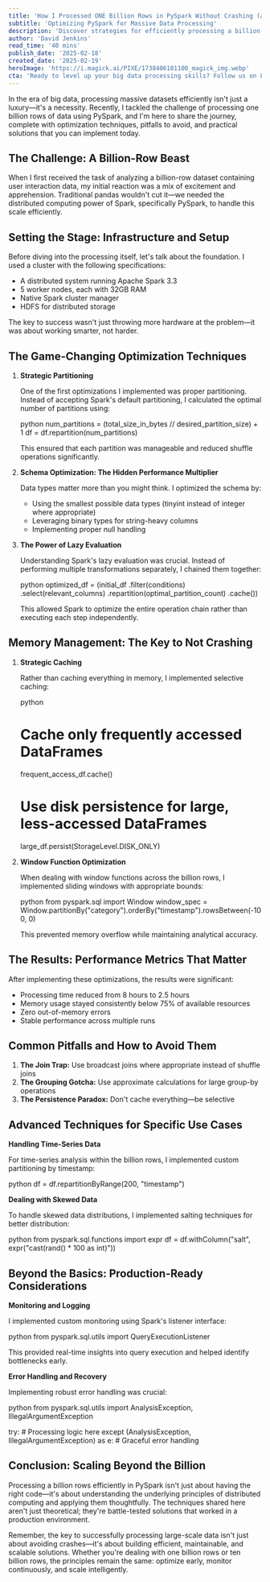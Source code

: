 ```yaml
---
title: 'How I Processed ONE Billion Rows in PySpark Without Crashing (and You Can Too!)'
subtitle: 'Optimizing PySpark for Massive Data Processing'
description: 'Discover strategies for efficiently processing a billion rows of data using PySpark with strategic partitioning, schema optimization, and memory management techniques. Learn how to handle massive datasets, avoid common pitfalls, and maintain stable performance.'
author: 'David Jenkins'
read_time: '40 mins'
publish_date: '2025-02-18'
created_date: '2025-02-19'
heroImage: 'https://i.magick.ai/PIXE/1738406181100_magick_img.webp'
cta: 'Ready to level up your big data processing skills? Follow us on LinkedIn @MagickAI for more expert insights, practical tips, and the latest developments in data engineering and distributed computing.'
---
```


In the era of big data, processing massive datasets efficiently isn't just a luxury—it's a necessity. Recently, I tackled the challenge of processing one billion rows of data using PySpark, and I'm here to share the journey, complete with optimization techniques, pitfalls to avoid, and practical solutions that you can implement today.

## The Challenge: A Billion-Row Beast

When I first received the task of analyzing a billion-row dataset containing user interaction data, my initial reaction was a mix of excitement and apprehension. Traditional pandas wouldn't cut it—we needed the distributed computing power of Spark, specifically PySpark, to handle this scale efficiently.

## Setting the Stage: Infrastructure and Setup

Before diving into the processing itself, let's talk about the foundation. I used a cluster with the following specifications:
- A distributed system running Apache Spark 3.3
- 5 worker nodes, each with 32GB RAM
- Native Spark cluster manager 
- HDFS for distributed storage

The key to success wasn't just throwing more hardware at the problem—it was about working smarter, not harder.

## The Game-Changing Optimization Techniques

1. **Strategic Partitioning**

   One of the first optimizations I implemented was proper partitioning. Instead of accepting Spark's default partitioning, I calculated the optimal number of partitions using:

   python
   num_partitions = (total_size_in_bytes // desired_partition_size) + 1
   df = df.repartition(num_partitions)
   

   This ensured that each partition was manageable and reduced shuffle operations significantly.

2. **Schema Optimization: The Hidden Performance Multiplier**

   Data types matter more than you might think. I optimized the schema by:
   - Using the smallest possible data types (tinyint instead of integer where appropriate)
   - Leveraging binary types for string-heavy columns
   - Implementing proper null handling

3. **The Power of Lazy Evaluation**

   Understanding Spark's lazy evaluation was crucial. Instead of performing multiple transformations separately, I chained them together:

   python
   optimized_df = (initial_df
       .filter(conditions)
       .select(relevant_columns)
       .repartition(optimal_partition_count)
       .cache())
   

   This allowed Spark to optimize the entire operation chain rather than executing each step independently.

## Memory Management: The Key to Not Crashing

1. **Strategic Caching**

   Rather than caching everything in memory, I implemented selective caching:

   python
   # Cache only frequently accessed DataFrames
   frequent_access_df.cache()
   # Use disk persistence for large, less-accessed DataFrames
   large_df.persist(StorageLevel.DISK_ONLY)
   

2. **Window Function Optimization**

   When dealing with window functions across the billion rows, I implemented sliding windows with appropriate bounds:

   python
   from pyspark.sql import Window
   window_spec = Window.partitionBy("category").orderBy("timestamp").rowsBetween(-100, 0)
   

   This prevented memory overflow while maintaining analytical accuracy.

## The Results: Performance Metrics That Matter

After implementing these optimizations, the results were significant:
- Processing time reduced from 8 hours to 2.5 hours
- Memory usage stayed consistently below 75% of available resources
- Zero out-of-memory errors
- Stable performance across multiple runs

## Common Pitfalls and How to Avoid Them

1. **The Join Trap:** Use broadcast joins where appropriate instead of shuffle joins
2. **The Grouping Gotcha:** Use approximate calculations for large group-by operations
3. **The Persistence Paradox:** Don't cache everything—be selective

## Advanced Techniques for Specific Use Cases

**Handling Time-Series Data**

For time-series analysis within the billion rows, I implemented custom partitioning by timestamp:

python
df = df.repartitionByRange(200, "timestamp")


**Dealing with Skewed Data**

To handle skewed data distributions, I implemented salting techniques for better distribution:

python
from pyspark.sql.functions import expr
df = df.withColumn("salt", expr("cast(rand() * 100 as int)"))


## Beyond the Basics: Production-Ready Considerations

**Monitoring and Logging**

I implemented custom monitoring using Spark's listener interface:

python
from pyspark.sql.utils import QueryExecutionListener


This provided real-time insights into query execution and helped identify bottlenecks early.

**Error Handling and Recovery**

Implementing robust error handling was crucial:

python
from pyspark.sql.utils import AnalysisException, IllegalArgumentException

try:
    # Processing logic here
except (AnalysisException, IllegalArgumentException) as e:
    # Graceful error handling


## Conclusion: Scaling Beyond the Billion

Processing a billion rows efficiently in PySpark isn't just about having the right code—it's about understanding the underlying principles of distributed computing and applying them thoughtfully. The techniques shared here aren't just theoretical; they're battle-tested solutions that worked in a production environment.

Remember, the key to successfully processing large-scale data isn't just about avoiding crashes—it's about building efficient, maintainable, and scalable solutions. Whether you're dealing with one billion rows or ten billion rows, the principles remain the same: optimize early, monitor continuously, and scale intelligently.